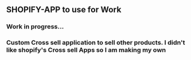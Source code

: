 ## SHOPIFY-APP to use for Work 

### Work in progress...

### Custom Cross sell application to sell other products. I didn't like shopify's Cross sell Apps so I am making my own
